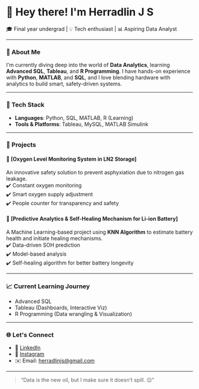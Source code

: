 # 👋 Hey there! I'm Herradlin J S

🎓 Final year undergrad | 💡 Tech enthusiast | 📊 Aspiring Data Analyst

---

### 🚀 About Me
I'm currently diving deep into the world of **Data Analytics**, learning **Advanced SQL**, **Tableau**, and **R Programming**. I have hands-on experience with **Python**, **MATLAB**, and **SQL**, and I love blending hardware with analytics to build smart, safety-driven systems.

---

### 🔧 Tech Stack

- **Languages**: Python, SQL, MATLAB, R (Learning)
- **Tools & Platforms**: Tableau, MySQL, MATLAB Simulink

---

### 📂 Projects

#### 🧪 [Oxygen Level Monitoring System in LN2 Storage]
An innovative safety solution to prevent asphyxiation due to nitrogen gas leakage.  
✔️ Constant oxygen monitoring  
✔️ Smart oxygen supply adjustment  
✔️ People counter for transparency and safety

#### 🔋 [Predictive Analytics & Self-Healing Mechanism for Li-ion Battery]
A Machine Learning-based project using **KNN Algorithm** to estimate battery health and initiate healing mechanisms.  
✔️ Data-driven SOH prediction  
✔️ Model-based analysis  
✔️ Self-healing algorithm for better battery longevity

---

### 📈 Current Learning Journey
- Advanced SQL  
- Tableau (Dashboards, Interactive Viz)  
- R Programming (Data wrangling & Visualization)

---

### 🌐 Let's Connect
- 💼 [LinkedIn](https://www.linkedin.com/in/herradlin-826442214/)
- 📸 [Instagram](https://www.instagram.com/hrd_ln/)
- ✉️ Email: herradlinjs@gmail.com

---

> “Data is the new oil, but I make sure it doesn’t spill. 😉”
